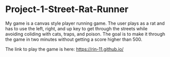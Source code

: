 # Project-1-Street-Rat-Runner


My game is a canvas style player running game.
The user plays as a rat and has to use the left, right, and up key to get through the streets while avoiding coliding with cats, traps, and poison.
The goal is to make it through the game in two minutes without getting a score higher than 500.


The link to play the game is here:  https://rin-11.github.io/




